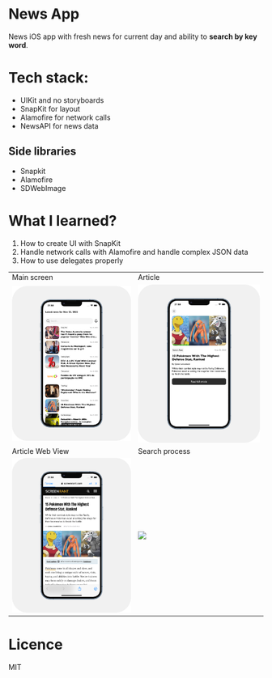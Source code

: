 # News App
News iOS app with fresh news for current day and ability to **search by key word**.

# Tech stack: 
- UIKit and no storyboards
- SnapKit for layout
- Alamofire for network calls
- NewsAPI for news data

## Side libraries
- Snapkit
- Alamofire
- SDWebImage

# What I learned?
1. How to create UI with SnapKit
2. Handle network calls with Alamofire and handle complex JSON data
3. How to use delegates properly

<table>
  <tr>
    <td>Main screen</td>
    <td>Article</td>
  </tr>
  <tr>
    <td><img src="https://github.com/mireabot/NewsApp/blob/main/NewsMain.png"></td>
    <td><img src="https://github.com/mireabot/NewsApp/blob/main/NewsDetail.png"></td>
  </tr>
  <tr>
    <td>Article Web View</td>
    <td>Search process</td>
  </tr>
  <tr>
    <td><img src="https://github.com/mireabot/NewsApp/blob/main/NewsWeb.png"></td>
    <td><img src="https://github.com/mireabot/NewsApp/blob/main/NewsGIF.gif"></td>
  </tr>
 </table>
 
# Licence

MIT

